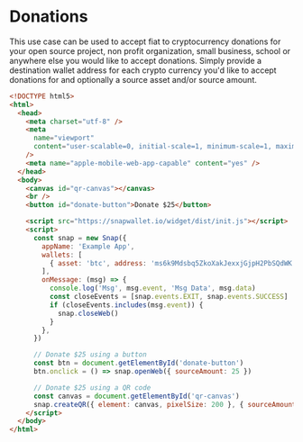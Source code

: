 # Donations

This use case can be used to accept fiat to cryptocurrency donations for your open source project, non profit organization, small business, school or anywhere else you would like to accept donations. Simply provide a destination wallet address for each crypto currency you'd like to accept donations for and optionally a source asset and/or source amount.

```html
<!DOCTYPE html5>
<html>
  <head>
    <meta charset="utf-8" />
    <meta
      name="viewport"
      content="user-scalable=0, initial-scale=1, minimum-scale=1, maximum-scale=1, width=device-width"
    />
    <meta name="apple-mobile-web-app-capable" content="yes" />
  </head>
  <body>
    <canvas id="qr-canvas"></canvas>
    <br />
    <button id="donate-button">Donate $25</button>

    <script src="https://snapwallet.io/widget/dist/init.js"></script>
    <script>
      const snap = new Snap({
        appName: 'Example App',
        wallets: [
          { asset: 'btc', address: 'ms6k9Mdsbq5ZkoXakJexxjGjpH2PbSQdWK' },
        ],
        onMessage: (msg) => {
          console.log('Msg', msg.event, 'Msg Data', msg.data)
          const closeEvents = [snap.events.EXIT, snap.events.SUCCESS]
          if (closeEvents.includes(msg.event)) {
            snap.closeWeb()
          }
        },
      })

      // Donate $25 using a button
      const btn = document.getElementById('donate-button')
      btn.onclick = () => snap.openWeb({ sourceAmount: 25 })

      // Donate $25 using a QR code
      const canvas = document.getElementById('qr-canvas')
      snap.createQR({ element: canvas, pixelSize: 200 }, { sourceAmount: 25 })
    </script>
  </body>
</html>
```
